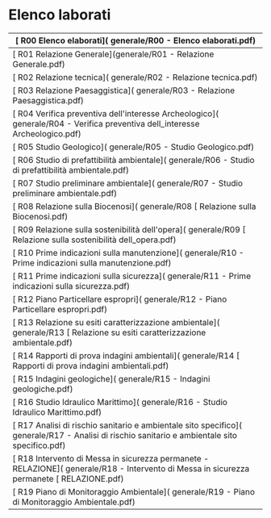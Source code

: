 # Elenco laborati

| [ R00 Elenco elaborati]( generale/R00 - Elenco elaborati.pdf)                                                                                     |
|---------------------------------------------------------------------------------------------------------------------------------------------------|
|     [ R01 Relazione Generale](generale/R01 - Relazione Generale.pdf)                                                                            |
|     [ R02 Relazione tecnica]( generale/R02 - Relazione tecnica.pdf)                                                                               |
|     [ R03 Relazione Paesaggistica]( generale/R03 - Relazione Paesaggistica.pdf)                                                                   |
|     [ R04 Verifica preventiva dell'interesse Archeologico]( generale/R04 - Verifica preventiva dell_interesse Archeologico.pdf)                   |
|     [ R05 Studio Geologico]( generale/R05 - Studio Geologico.pdf)                                                                                 |
|     [ R06 Studio di prefattibilità ambientale]( generale/R06 - Studio di prefattibilità ambientale.pdf)                                           |
|     [ R07 Studio preliminare ambientale]( generale/R07 - Studio preliminare ambientale.pdf)                                                       |
|     [ R08 Relazione sulla Biocenosi]( generale/R08 [ Relazione sulla Biocenosi.pdf)                                                               |
|     [ R09 Relazione sulla sostenibilità dell'opera]( generale/R09 [ Relazione sulla sostenibilità dell_opera.pdf)                                 |
|     [ R10 Prime indicazioni sulla manutenzione]( generale/R10 - Prime indicazioni sulla manutenzione.pdf)                                         |
|     [ R11 Prime indicazioni sulla sicurezza]( generale/R11 - Prime indicazioni sulla sicurezza.pdf)                                               |
|     [ R12 Piano Particellare espropri]( generale/R12 - Piano Particellare espropri.pdf)                                                           |
|     [ R13 Relazione su esiti caratterizzazione ambientale]( generale/R13 [ Relazione su esiti caratterizzazione ambientale.pdf)                   |
|     [ R14 Rapporti di prova indagini ambientali]( generale/R14 [ Rapporti di prova indagini ambientali.pdf)                                       |
|     [ R15 Indagini geologiche]( generale/R15 - Indagini geologiche.pdf)                                                                           |
|     [ R16 Studio Idraulico Marittimo]( generale/R16 - Studio Idraulico Marittimo.pdf)                                                             |
|     [ R17 Analisi di rischio sanitario e ambientale sito specifico]( generale/R17 - Analisi di rischio sanitario e ambientale sito specifico.pdf) |
|     [ R18 Intervento di Messa in sicurezza permanete - RELAZIONE]( generale/R18 - Intervento di Messa in sicurezza permanete [ RELAZIONE.pdf)     |
|     [ R19 Piano di Monitoraggio Ambientale]( generale/R19  - Piano di Monitoraggio Ambientale.pdf)                                                |